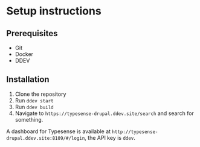 # Setup instructions

## Prerequisites

* Git
* Docker
* DDEV

## Installation

1. Clone the repository
2. Run `ddev start`
3. Run `ddev build`
4. Navigate to `https://typesense-drupal.ddev.site/search` and search for something.

A dashboard for Typesense is available at `http://typesense-drupal.ddev.site:8109/#/login`, the API key is `ddev`.
